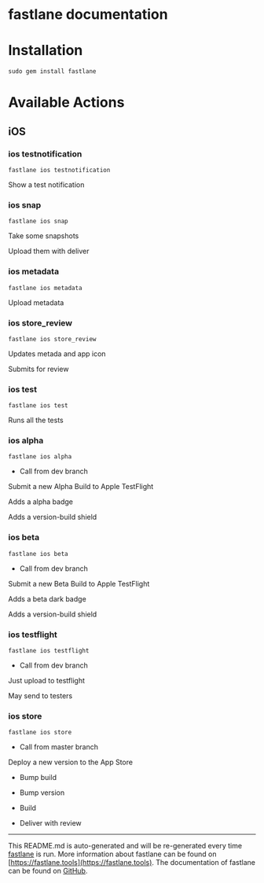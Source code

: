 fastlane documentation
================
# Installation
```
sudo gem install fastlane
```
# Available Actions
## iOS
### ios testnotification
```
fastlane ios testnotification
```
Show a test notification
### ios snap
```
fastlane ios snap
```
Take some snapshots

Upload them with deliver
### ios metadata
```
fastlane ios metadata
```
Upload metadata
### ios store_review
```
fastlane ios store_review
```
Updates metada and app icon

Submits for review
### ios test
```
fastlane ios test
```
Runs all the tests
### ios alpha
```
fastlane ios alpha
```
 * Call from dev branch

Submit a new Alpha Build to Apple TestFlight

Adds a alpha badge

Adds a version-build shield
### ios beta
```
fastlane ios beta
```
 * Call from dev branch

Submit a new Beta Build to Apple TestFlight

Adds a beta dark badge

Adds a version-build shield
### ios testflight
```
fastlane ios testflight
```
 * Call from dev branch

Just upload to testflight

May send to testers
### ios store
```
fastlane ios store
```
 * Call from master branch

Deploy a new version to the App Store

 - Bump build

 - Bump version

 - Build

 - Deliver with review

----

This README.md is auto-generated and will be re-generated every time [fastlane](https://fastlane.tools) is run.
More information about fastlane can be found on [https://fastlane.tools](https://fastlane.tools).
The documentation of fastlane can be found on [GitHub](https://github.com/fastlane/fastlane/tree/master/fastlane).